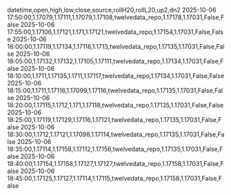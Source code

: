 datetime,open,high,low,close,source,rollH20,rollL20,up2,dn2
2025-10-06 17:50:00,1.17079,1.17111,1.17079,1.17108,twelvedata_repo,1.17178,1.17031,False,False
2025-10-06 17:55:00,1.17106,1.17121,1.171,1.17121,twelvedata_repo,1.17154,1.17031,False,False
2025-10-06 18:00:00,1.17119,1.17134,1.17116,1.1713,twelvedata_repo,1.17135,1.17031,False,False
2025-10-06 18:05:00,1.17132,1.17132,1.17105,1.17111,twelvedata_repo,1.17134,1.17031,False,False
2025-10-06 18:10:00,1.1711,1.17135,1.1711,1.17117,twelvedata_repo,1.17134,1.17031,False,False
2025-10-06 18:15:00,1.1711,1.17116,1.17099,1.17116,twelvedata_repo,1.17135,1.17031,False,False
2025-10-06 18:20:00,1.17115,1.1712,1.171,1.17118,twelvedata_repo,1.17135,1.17031,False,False
2025-10-06 18:25:00,1.17119,1.17129,1.17116,1.17121,twelvedata_repo,1.17135,1.17031,False,False
2025-10-06 18:30:00,1.1712,1.17121,1.17098,1.17114,twelvedata_repo,1.17135,1.17031,False,False
2025-10-06 18:35:00,1.17114,1.17158,1.17112,1.17156,twelvedata_repo,1.17135,1.17031,False,False
2025-10-06 18:40:00,1.17154,1.17158,1.17127,1.17127,twelvedata_repo,1.17158,1.17031,False,False
2025-10-06 18:45:00,1.17125,1.17127,1.17114,1.17115,twelvedata_repo,1.17158,1.17031,False,False

